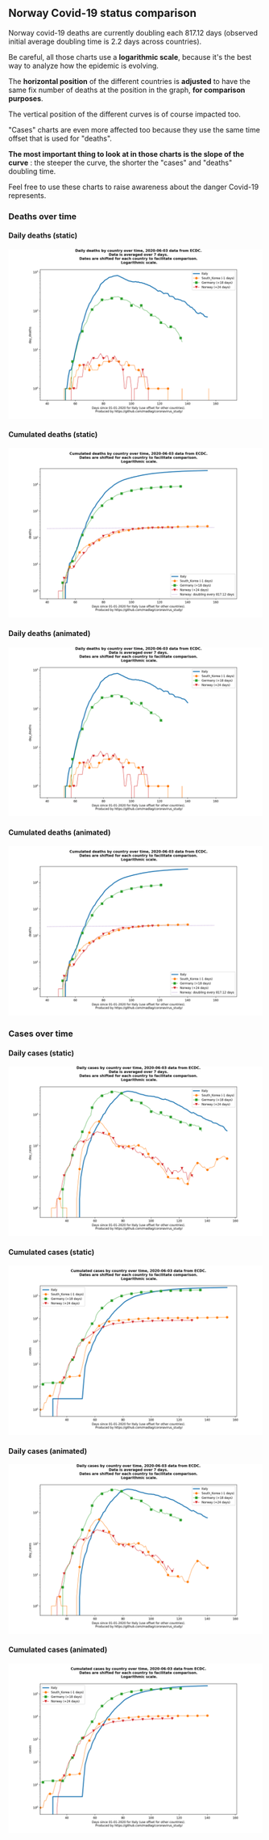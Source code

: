 ## Norway Covid-19 status comparison 

Norway covid-19 deaths are currently doubling each 817.12 days (observed initial average doubling time is 2.2 days across countries).



Be careful, all those charts use a **logarithmic scale**, because it's the best way to analyze how the epidemic is evolving.
 
The **horizontal position** of the different countries is **adjusted** to have the same fix number of deaths at the position in the graph, **for comparison purposes**.

The vertical position of the different curves is of course impacted too.

"Cases" charts are even more affected too because they use the same time offset that is used for "deaths".

**The most important thing to look at in those charts is the slope of the curve** : the steeper the curve, the shorter the "cases" and "deaths" doubling time.

Feel free to use these charts to raise awareness about the danger Covid-19 represents. 


 
### Deaths over time
 
#### Daily deaths (static)
![Norway covid-19 daily deaths static chart](https://raw.githubusercontent.com/madlag/coronavirus_study/master/notebooks/graphs/2020-06-03/countries/Norway/2020-06-03_Norway_day_deaths.png "Norway covid-19 day_deaths static chart")   
 
#### Cumulated deaths (static)
![Norway covid-19 cumulated deaths static chart](https://raw.githubusercontent.com/madlag/coronavirus_study/master/notebooks/graphs/2020-06-03/countries/Norway/2020-06-03_Norway_deaths.png "Norway covid-19 deaths static chart")   
 
#### Daily deaths (animated)
![Norway covid-19 daily deaths animated chart](https://raw.githubusercontent.com/madlag/coronavirus_study/master/notebooks/graphs/2020-06-03/countries/Norway/2020-06-03_Norway_day_deaths.gif "Norway covid-19 day_deaths animated chart")   
 
#### Cumulated deaths (animated)
![Norway covid-19 cumulated deaths animated chart](https://raw.githubusercontent.com/madlag/coronavirus_study/master/notebooks/graphs/2020-06-03/countries/Norway/2020-06-03_Norway_deaths.gif "Norway covid-19 deaths animated chart")   

 
### Cases over time
 
#### Daily cases (static)
![Norway covid-19 daily cases static chart](https://raw.githubusercontent.com/madlag/coronavirus_study/master/notebooks/graphs/2020-06-03/countries/Norway/2020-06-03_Norway_day_cases.png "Norway covid-19 day_cases static chart")   
 
#### Cumulated cases (static)
![Norway covid-19 cumulated cases static chart](https://raw.githubusercontent.com/madlag/coronavirus_study/master/notebooks/graphs/2020-06-03/countries/Norway/2020-06-03_Norway_cases.png "Norway covid-19 cases static chart")   
 
#### Daily cases (animated)
![Norway covid-19 daily cases animated chart](https://raw.githubusercontent.com/madlag/coronavirus_study/master/notebooks/graphs/2020-06-03/countries/Norway/2020-06-03_Norway_day_cases.gif "Norway covid-19 day_cases animated chart")   
 
#### Cumulated cases (animated)
![Norway covid-19 cumulated cases animated chart](https://raw.githubusercontent.com/madlag/coronavirus_study/master/notebooks/graphs/2020-06-03/countries/Norway/2020-06-03_Norway_cases.gif "Norway covid-19 cases animated chart")   

